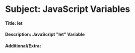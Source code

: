 # **Subject:** JavaScript Variables

#### **Title:** let

#### **Description:** JavaScript "let" Variable

#### **Additional/Extra:**
